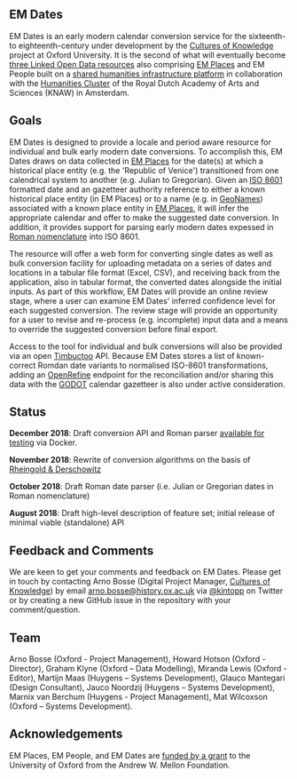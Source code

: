 ## EM Dates

EM Dates is an early modern calendar conversion service for the sixteenth- to eighteenth-century under development by the [Cultures of Knowledge][1] project at Oxford University. It is the second of what will eventually become [three Linked Open Data resources][2] also comprising [EM Places][1] and EM People built on a [shared humanities infrastructure platform][3] in collaboration with the [Humanities Cluster][20] of the Royal Dutch Academy of Arts and Sciences (KNAW) in Amsterdam.

## Goals

EM Dates is designed to provide a locale and period aware resource for individual and bulk early modern date conversions. To accomplish this, EM Dates draws on data collected in [EM Places][1] for the date(s) at which a historical place entity (e.g. the 'Republic of Venice') transitioned from one calendrical system to another (e.g. Julian to Gregorian). Given an [ISO 8601][5] formatted date and an gazetteer authority reference to either a known historical place entity (in EM Places) or to a name (e.g. in [GeoNames][6]) associated with a known place entity in [EM Places][1], it will infer the appropriate calendar and offer to make the suggested date conversion. In addition, it provides support for parsing early modern dates expessed in [Roman nomenclature][18] into ISO 8601. 

The resource will offer a web form for converting single dates as well as bulk conversion facility for uploading metadata on a series of dates and locations in a tabular file format (Excel, CSV), and receiving back from the application, also in tabular format, the converted dates alongside the initial inputs. As part of this workflow, EM Dates will provide an online review stage, where a user can examine EM Dates' inferred confidence level for each suggested conversion. The review stage will provide an opportunity for a user to revise and re-process (e.g. incomplete) input data and a means to override the suggested conversion before final export. 

Access to the tool for individual and bulk conversions will also be provided via an open [Timbuctoo][3] API. Because EM Dates stores a list of known-correct Romdan date variants to normalised ISO-8601 transformations, adding an [OpenRefine][17] endpoint for the reconciliation and/or sharing this data with the [GODOT][15] calendar gazetteer is also under active consideration.

## Status
**December 2018**: Draft conversion API and Roman parser [available for testing][19] via Docker.

**November 2018**: Rewrite of conversion algorithms on the basis of [Rheingold & Derschowitz][16]

**October 2018**: Draft Roman date parser (i.e. Julian or Gregorian dates in Roman nomenclature)

**August 2018**: Draft high-level description of feature set; initial release of minimal viable (standalone) API

## Feedback and Comments

We are keen to get your comments and feedback on EM Dates. Please get in touch by contacting Arno Bosse (Digital Project Manager, [Cultures of Knowledge][12]) by email [arno.bosse@history.ox.ac.uk][13] via [@kintopp][14] on Twitter or by creating a new GitHub issue in the repository with your comment/question.

## Team

Arno Bosse (Oxford - Project Management), Howard Hotson (Oxford - Director), Graham Klyne (Oxford – Data Modelling), Miranda Lewis (Oxford - Editor), Martijn Maas (Huygens – Systems Development), Glauco Mantegari (Design Consultant), Jauco Noordzij (Huygens – Systems Development), Marnix van Berchum (Huygens - Project Management), Mat Wilcoxson (Oxford – Systems Development).

## Acknowledgements

EM Places, EM People, and EM Dates are [funded by a grant][2] to the University of Oxford from the Andrew W. Mellon Foundation.

[1]: https://github.com/culturesofknowledge/emplaces
[2]:  http://www.culturesofknowledge.org/?p=8455
[3]:  https://github.com/HuygensING/timbuctoo
[4]:  https://www.huygens.knaw.nl/?lang=en
[5]: https://en.wikipedia.org/wiki/ISO_8601
[6]: https://geonames.org
[12]: http://culturesofknowledge.org
[13]: mailto:arno.bosse@history.ox.ac.uk
[14]: http://twitter.com/kintopp
[15]: https://godot.date/home
[16]: https://www.cambridge.org/core/books/calendrical-calculations/B897CA3260110348F1F7D906B8D9480D#
[17]: http://openrefine.org
[18]: https://en.wikipedia.org/wiki/Roman_calendar
[19]: https://github.com/culturesofknowledge/emdates/tree/master/dev
[20]: https://huc.knaw.nl

